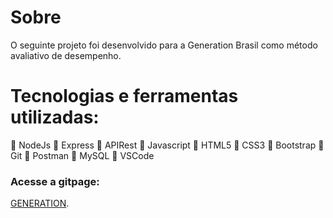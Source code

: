 # Sobre

O seguinte projeto foi desenvolvido para a Generation Brasil como método avaliativo de desempenho.

# Tecnologias e ferramentas utilizadas:

🔹 NodeJs
🔹 Express
🔹 APIRest
🔹 Javascript
🔹 HTML5
🔹 CSS3
🔹 Bootstrap
🔹 Git
🔹 Postman
🔹 MySQL
🔹 VSCode


### Acesse a gitpage:
[GENERATION](https://github.com/letxns/generation).